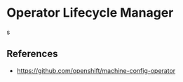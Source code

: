 # Operator Lifecycle Manager

s

## References

- https://github.com/openshift/machine-config-operator
